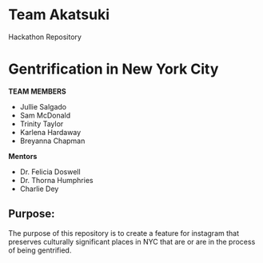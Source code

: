 # Team Akatsuki 
Hackathon Repository 
# Gentrification in New York City

**TEAM MEMBERS**
* Jullie Salgado
* Sam McDonald 
* Trinity Taylor 
* Karlena Hardaway
* Breyanna Chapman

**Mentors** 
* Dr. Felicia Doswell
* Dr. Thorna Humphries 
* Charlie Dey
## Purpose: 

The purpose of this repository is to create a feature for instagram that preserves culturally significant places in NYC that are or are in the process of being gentrified. 



